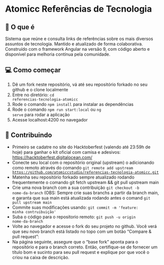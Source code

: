 # Atomicc Referências de Tecnologia

## :memo: O que é

Sistema que reúne e consulta links de referências
sobre os mais diversos assuntos de tecnologia. Mantido e atualizado de forma colaborativa.
Construído com o framework Angular na versão 9, com código aberto e disponível para melhoria contínua pela comunidade.

## 💻 Como começar

1. Dê um fork neste repositório, vá até  seu repositório forkado no seu github e o clone localmente
2. Entre no diretório: <code>cd referencias-tecnologia-atomicc</code>
3. Rode o comando <code>npm install</code> para instalar as dependências
4. Rode o comando <code>npm run start:local</code> ou <code>ng serve</code> para rodar a aplicação
5. Acesse localhost:4200 no navegador

## :tada: Contribuindo

- Primeiro se cadatre no site do Hacktoberfest (valendo até 23:59h de hoje) para ganhar o kit oficial com camisa e adesivos: https://hacktoberfest.digitalocean.com/
- Conecte seu local com o repositório original (upstream) o adicionando como remoto através do comando <code>git remote add upstream https://github.com/atomiccstudio/referencias-tecnologia-atomicc.git</code>
- Matenha seu repositório forkado sempre atualizado rodando frequentemente o comando <coode>git fetch upstream && git pull upstream main</code>
- Crie uma nova branch com a sua contribuição <code>git checkout -b nome-da-branch</code> (OBS: Sempre crie suas branchs a partir da branch main, e garanta que sua main está atualizada rodando antes o comand <code>git pull upstream main</code>
- Commite suas modificações usando: <code>git commit -m 'feature: minha contruibuição'</code>
- Suba o código para o repositorio remoto: <code>git push -u origin nome-da-branch</code>
- Volte ao navegador e acesse o fork do seu projeto no github. Você verá que seu novo branch está listado no topo com um botão “Compare & pull request”:
- Na página seguinte, assegure que o “base fork” aponta para o repositório e para o branch correto. Então, certifique-se de fornecer um título bom e sucinto para seu pull request e explique por que você o criou na caixa de descrição.

